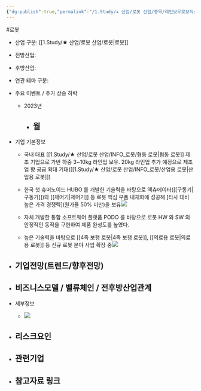 ```yaml
---
{"dg-publish":true,"permalink":"/1.Study/★ 산업/로봇 산업/종목/레인보우로보틱스/","created":"2024-11-20T21:02:28.069+09:00","updated":"2025-06-03T20:07:20.189+09:00"}
---
```


#로봇 

- 산업 구분: [[1.Study/★ 산업/로봇 산업/로봇\|로봇]]


- 전방산업: 


- 후방산업: 


- 연관 테마 구분: 



- 주요 이벤트  /  주가 상승 하락
	- 2023년
		- 월
			- 




- 기업 기본정보
	- 국내 대표 [[1.Study/★ 산업/로봇 산업/INFO_로봇/협동 로봇\|협동 로봇]] 제조 기업으로 가반 하중 3~10kg 라인업 보유. 20kg 라인업 추가 예정으로 제조업 향 공급 확대 기대([[1.Study/★ 산업/로봇 산업/INFO_로봇/산업용 로봇\|산업용 로봇]])
	- 한국 첫 휴머노이드 HUBO 를 개발한 기술력을 바탕으로 액츄에이터([[구동기\|구동기]])와 [[제어기\|제어기]] 등 로봇 핵심 부품 내재화에 성공해 [타사 대비 높은 가격 경쟁력](원가율 50% 미만)을 보유![](https://i.imgur.com/GvCYJiM.png)

	- 자체 개발한 통합 소프트웨어 플랫폼 PODO 를 바탕으로 로봇 HW 와 SW 의 안정적인 동작을 구현하여 제품 완성도를 높였다.
	- 높은 기술력을 바탕으로 [[4족 보행 로봇\|4족 보행 로봇]], [[의료용 로봇\|의료용 로봇]] 등 신규 로봇 분야 사업 확장 중![](https://i.imgur.com/XA3v8FF.png)






 - 기업전망(트렌드/향후전망)
	- 





- 비즈니스모델 / 밸류체인 / 전후방산업관계
	- 





- 세부정보
	- ![](https://i.imgur.com/nYKCDt7.png)






- 리스크요인
	- 





- 관련기업
	- 




- 참고자료 링크
	- 


